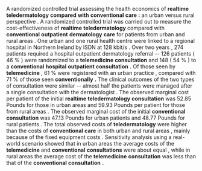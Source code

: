 A randomized controlled trial assessing the health economics of **realtime** **teledermatology** **compared** **with** **conventional** **care** **:** an urban versus rural perspective . A randomized controlled trial was carried out to measure the cost-effectiveness of **realtime** **teledermatology** compared with **conventional** **outpatient** **dermatology** **care** for patients from urban and rural areas . One urban and one rural health centre were linked to a regional hospital in Northern Ireland by ISDN at 128 kbit/s . Over two years , 274 patients required a hospital outpatient dermatology referral -- 126 patients ( 46 % ) were randomized to a **telemedicine** **consultation** and 148 ( 54 % ) to a **conventional** **hospital** **outpatient** **consultation** **.** Of those seen by **telemedicine** , 61 % were registered with an urban practice , compared with 71 % of those seen **conventionally** **.** The clinical outcomes of the two types of consultation were similar -- almost half the patients were managed after a single consultation with the dermatologist . The observed marginal cost per patient of the initial **realtime** **teledermatology** **consultation** was 52.85 Pounds for those in urban areas and 59.93 Pounds per patient for those from rural areas . The observed marginal cost of the initial **conventional** **consultation** was 47.13 Pounds for urban patients and 48.77 Pounds for rural patients . The total observed costs of **teledermatology** were higher than the costs of **conventional** **care** in both urban and rural areas , mainly because of the fixed equipment costs . Sensitivity analysis using a real-world scenario showed that in urban areas the average costs of the **telemedicine** and **conventional** **consultations** were about equal , while in rural areas the average cost of the **telemedicine** **consultation** was less than that of the **conventional** **consultation** **.** 